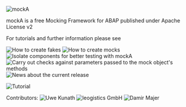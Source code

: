 ![mockA](http://uwekunath.files.wordpress.com/2013/10/mocka.png?raw=true)

mockA is a free Mocking Framework for ABAP published under Apache License v2


For tutorials and further information please see

![How to create fakes](http://scn.sap.com/community/abap/blog/2013/10/22/mocka-tutorial-how-to-create-fakes)
![How to create mocks](http://scn.sap.com/community/abap/blog/2013/10/27/mocka-tutorial-how-to-create-mocks)
![Isolate components for better testing with mockA](http://scn.sap.com/community/abap/blog/2014/10/13/isolate-components-for-better-testing-with-mocka)
![Carry out checks against parameters passed to the mock object's methods](http://scn.sap.com/community/abap/blog/2014/06/24/mocka--carry-out-checks-against-passed-parameters-to-mock-objects-methods)
![News about the current release](http://scn.sap.com/community/abap/blog/2015/02/17/news-about-mocka)

![Tutorial](http://youtu.be/p4qzl_Blv3w)

Contributors:
![Uwe Kunath](https://uwekunath.wordpress.com/)
![leogistics GmbH](http://www.leogistics.de/)
![Damir Majer](http://majer-consulting.com/)
